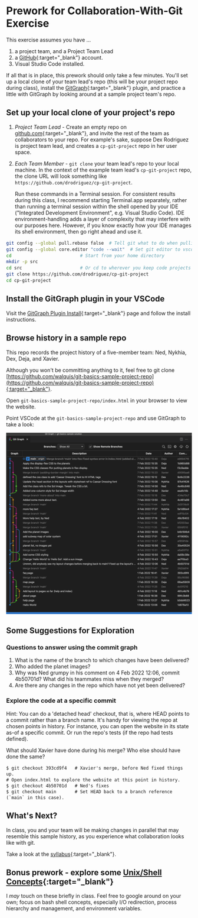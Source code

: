 # Prework for Collaboration-With-Git Exercise

This exercise assumes you have ...
1. a project team, and a Project Team Lead
1. a [GitHub](https://github.com){:target="_blank"} account.
1. Visual Studio Code installed.

If all that is in place, this prework should only take a few minutes. You'll set up a local clone of your team lead's repo (this will be your project repo during class), install the [GitGraph](https://marketplace.visualstudio.com/items?itemName=mhutchie.git-graph){:target="_blank"} plugin, and practice a little with GitGraph by looking around at a sample project team's repo.

## Set up your local clone of your project's repo

1. *Project Team Lead* - Create an empty repo on [github.com](https://github.com){:target="_blank"}, and invite the rest of the team as collaborators to your repo.  For example's sake, suppose Dex Rodriguez is project team lead, and creates a `cp-git-project` repo in her user space.
2. *Each Team Member* - `git clone` your team lead's repo to your local machine.  In the context of the example team lead's `cp-git-project` repo, the clone URL will look something like `https://github.com/drodriguez/cp-git-project`.

   Run these commands in a Terminal session.  For consistent results during this class, I recommend starting Terminal.app separately, rather than running a terminal session within the shell opened by your IDE ("Integrated Development Environment", e.g. Visual Studio Code).  IDE environment-handling adds a layer of complexity that may interfere with our purposes here. However, if you know exactly how your IDE manages its shell environment, then go right ahead and use it.

```bash
git config --global pull.rebase false  # Tell git what to do when pulling
git config --global core.editor "code --wait"  # Set git editor to vscode
cd                          # Start from your home directory
mkdir -p src
cd src                      # Or cd to wherever you keep code projects
git clone https://github.com/drodriguez/cp-git-project
cd cp-git-project
```

## Install the GitGraph plugin in your VSCode

Visit the [GitGraph Plugin Install](https://marketplace.visualstudio.com/items?itemName=mhutchie.git-graph){:target="_blank"} page and follow the install instructions.

## Browse history in a sample repo
This repo records the project history of a five-member team: Ned, Nykhia, Dex, Deja, and Xavier.

Although you won't be committing anything to it, feel free to git clone [https://github.com/walquis/git-basics-sample-project-repo](https://github.com/walquis/git-basics-sample-project-repo){:target="_blank"}.

Open `git-basics-sample-project-repo/index.html` in your browser to view the website.

Point VSCode at the `git-basics-sample-project-repo` and use GitGraph to take a look:


![GitGraph of sample repo history](images/git-graph-of-sample-repo.png)

## Some Suggestions for Exploration

### Questions to answer using the commit graph

1. What is the name of the branch to which changes have been delivered?
1. Who added the planet images?
1. Why was Ned grumpy in his comment on 4 Feb 2022 12:06, commit 4b50701d? What did his teammates miss when they merged?
1. Are there any changes in the repo which have not yet been delivered?

### Explore the code at a specific commit
Hint: You can do a 'detached head' checkout, that is, where HEAD points to a commit rather than a branch name.  It's handy for viewing the repo at chosen points in history.  For instance, you can open the website in its state as-of a specific commit.  Or run the repo's tests (if the repo had tests defined).

What should Xavier have done during his merge?  Who else should have done the same?

```
$ git checkout 393cd9f4   # Xavier's merge, before Ned fixed things up.
# Open index.html to explore the website at this point in history.
$ git checkout 4b50701d   # Ned's fixes
$ git checkout main       # Set HEAD back to a branch reference (`main` in this case).
```

## What's Next?

In class, you and your team will be making changes in parallel that may resemble this sample history, as you experience what collaboration looks like with git.

Take a look at the [syllabus](syllabus){:target="_blank"}.

## Bonus prework - explore some [Unix/Shell Concepts](unix-shell-concepts){:target="_blank"}
I *may* touch on these briefly in class. Feel free to google around on your own; focus on bash shell concepts, especially I/O redirection, process hierarchy and management, and environment variables.

